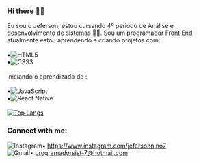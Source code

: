 ### Hi there 👋:memo:


Eu sou o Jeferson, estou cursando 4º periodo de Análise e desenvolvimento de sistemas :man_student:. Sou um programador Front End, atualmente estou aprendendo e criando projetos com:
<br>
<br>
:black_small_square:![HTML5](https://img.shields.io/badge/html5-%23E34F26.svg?style=for-the-badge&logo=html5&logoColor=white)
 <br>
:black_small_square:![CSS3](https://img.shields.io/badge/css3-%231572B6.svg?style=for-the-badge&logo=css3&logoColor=white)
 <br>
 <br>
 iniciando o aprendizado de :
 <br>
 <br>
 :black_small_square:![JavaScript](https://img.shields.io/badge/javascript-%23323330.svg?style=for-the-badge&logo=javascript&logoColor=%23F7DF1E)
 <br>
 :black_small_square:![React Native](https://img.shields.io/badge/react_native-%2320232a.svg?style=for-the-badge&logo=react&logoColor=%2361DAFB)
 <br>
 <br>
[![Top Langs](https://github-readme-stats.vercel.app/api/top-langs/?username=Jeferson-7&langs_count=8)](https://github.com/anuraghazra/github-readme-stats)
<br>


 ### Connect with me:
![Instagram](https://img.shields.io/badge/Instagram-%23E4405F.svg?style=for-the-badge&logo=Instagram&logoColor=white):black_small_square:
  https://www.instagram.com/jefersonnino7
 <br>
![Gmail](https://img.shields.io/badge/Gmail-D14836?style=for-the-badge&logo=gmail&logoColor=white):black_small_square:
 programadorsist-7@hotmail.com
